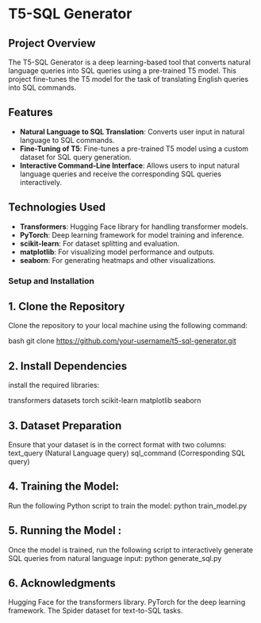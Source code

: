 # T5-SQL Generator

## Project Overview
The T5-SQL Generator is a deep learning-based tool that converts natural language queries into SQL queries using a pre-trained T5 model. This project fine-tunes the T5 model for the task of translating English queries into SQL commands.

## Features
- **Natural Language to SQL Translation**: Converts user input in natural language to SQL commands.
- **Fine-Tuning of T5**: Fine-tunes a pre-trained T5 model using a custom dataset for SQL query generation.
- **Interactive Command-Line Interface**: Allows users to input natural language queries and receive the corresponding SQL queries interactively.

## Technologies Used
- **Transformers**: Hugging Face library for handling transformer models.
- **PyTorch**: Deep learning framework for model training and inference.
- **scikit-learn**: For dataset splitting and evaluation.
- **matplotlib**: For visualizing model performance and outputs.
- **seaborn**: For generating heatmaps and other visualizations.

### Setup and Installation

## 1. Clone the Repository

Clone the repository to your local machine using the following command:

bash
git clone https://github.com/your-username/t5-sql-generator.git


## 2. Install Dependencies
install the required libraries:

transformers
datasets
torch
scikit-learn
matplotlib
seaborn

## 3. Dataset Preparation
Ensure that your dataset is in the correct format with two columns:
text_query (Natural Language query)
sql_command (Corresponding SQL query)

## 4. Training the Model:
Run the following Python script to train the model:
python train_model.py

## 5. Running the Model :
Once the model is trained, run the following script to interactively generate SQL queries from natural language input:
python generate_sql.py

## 6. Acknowledgments
Hugging Face for the transformers library.
PyTorch for the deep learning framework.
The Spider dataset for text-to-SQL tasks.







